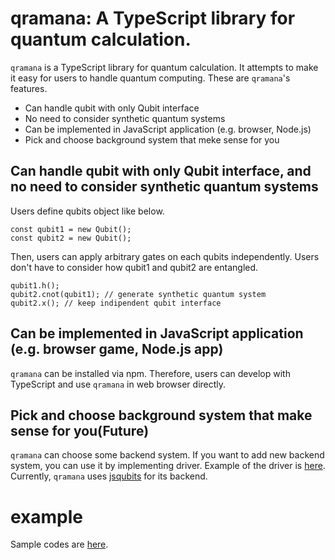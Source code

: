 
# qramana: A TypeScript library for quantum calculation.

`qramana` is a TypeScript library for quantum calculation.
It attempts to make it easy for users to handle quantum computing.
These are `qramana`'s features.

 - Can handle qubit with only Qubit interface
 - No need to consider synthetic quantum systems
 - Can be implemented in JavaScript application (e.g. browser, Node.js)
 - Pick and choose background system that meke sense for you

## Can handle qubit with only Qubit interface, and no need to consider synthetic quantum systems

Users define qubits object like below.

```
const qubit1 = new Qubit();
const qubit2 = new Qubit();
```

Then, users can apply arbitrary gates on each qubits independently.
Users don't have to consider how qubit1 and qubit2 are entangled.

```
qubit1.h();
qubit2.cnot(qubit1); // generate synthetic quantum system
qubit2.x(); // keep indipendent qubit interface
```

## Can be implemented in JavaScript application (e.g. browser game, Node.js app)

`qramana` can be installed via npm.
Therefore, users can develop with TypeScript and use `qramana` in web browser directly.

## Pick and choose background system that make sense for you(Future)

`qramana` can choose some backend system.
If you want to add new backend system, you can use it by implementing driver.
Example of the driver is [here](../src/QuantumStateImpl/QuantumStateJsqubits.ts).
Currently, `qramana` uses [jsqubits](http://davidbkemp.github.io/jsqubits/) for its backend.

# example

Sample codes are [here](../example).
